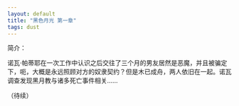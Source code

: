 ```yaml
---
layout: default
title: "黑色月光 第一章"
tags: dust
---
```


简介：

诺瓦·帕蒂耶在一次工作中认识之后交往了三个月的男友居然是恶魔，并且被骗定下，呃，大概是永远照顾对方的奴隶契约？但是木已成舟，两人依旧在一起。诺瓦调查发现黑月教与诸多死亡事件相关……

（待续）
